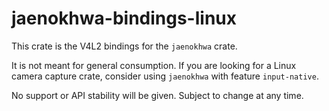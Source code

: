 # jaenokhwa-bindings-linux
This crate is the V4L2 bindings for the `jaenokhwa` crate.

It is not meant for general consumption. If you are looking for a Linux camera capture crate, consider using `jaenokhwa` with feature `input-native`.

No support or API stability will be given. Subject to change at any time.
